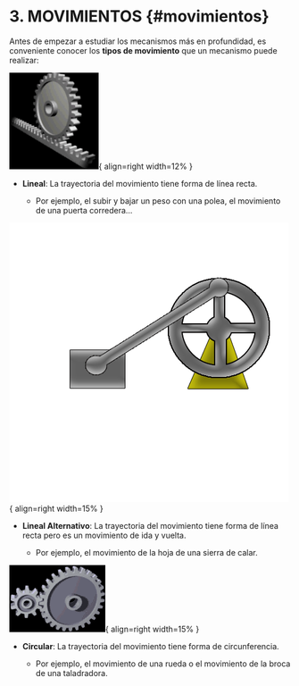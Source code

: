 # 3. MOVIMIENTOS {#movimientos}

Antes de empezar a estudiar los mecanismos más en profundidad, es conveniente conocer los **tipos de movimiento** que un mecanismo puede realizar: 

![cremallera](media/cremallera_animada.gif){ align=right width=12% }

* **Lineal**: La trayectoria del movimiento tiene forma de línea recta.

    * Por ejemplo, el subir y bajar un peso con una polea, el movimiento de una puerta corredera…

![biela](media/biela_animado.gif){ align=right width=15% }

* **Lineal Alternativo**: La trayectoria del movimiento tiene forma de línea recta pero es un movimiento de ida y vuelta.

    * Por ejemplo, el movimiento de la hoja de una sierra de calar.

![engranaje](media/engranaje_animado.gif){ align=right width=15% }

* **Circular**: La trayectoria del movimiento tiene forma de circunferencia. 

    * Por ejemplo, el movimiento de una rueda o el movimiento de la broca de una taladradora.